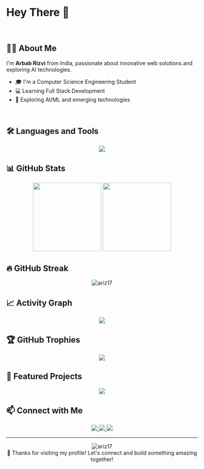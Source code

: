 # Hey There 👋
<br>

## 🧑‍💻 About Me

I'm **Arbab Rizvi** from India, passionate about innovative web solutions and exploring AI technologies.

- 🎓 I'm a Computer Science Engineering Student
- 💻 Learning Full Stack Development
- 🤖 Exploring AI/ML and emerging technologies
  
<br>

## 🛠️ Languages and Tools

<div align="center">
  <img src="https://skillicons.dev/icons?i=html,css,js,python,react,nodejs,github&theme=dark" />
</div>

## 📊 GitHub Stats

<div align="center">
  <img height="180em" src="https://github-readme-stats.vercel.app/api?username=ariz17&show_icons=true&theme=tokyonight&include_all_commits=true&count_private=true"/>
  <img height="180em" src="https://github-readme-stats.vercel.app/api/top-langs/?username=ariz17&layout=compact&langs_count=8&theme=tokyonight"/>
</div>

## 🔥 GitHub Streak

<div align="center">
  <img src="https://github-readme-streak-stats.herokuapp.com/?user=ariz17&theme=tokyonight" alt="ariz17" />
</div>

## 📈 Activity Graph

<div align="center">
  <img src="https://github-readme-activity-graph.vercel.app/graph?username=ariz17&theme=tokyo-night&bg_color=1a1b27&color=70a5fd&line=bf91f3&point=38bdae&area=true&hide_border=true" />
</div>

## 🏆 GitHub Trophies

<div align="center">
  <img src="https://github-profile-trophy.vercel.app/?username=ariz17&theme=tokyonight&no-frame=false&no-bg=false&margin-w=4" />
</div>

## 🌟 Featured Projects

<div align="center">
  <a href="https://github.com/ariz17/Portfolio">
    <img src="https://github-readme-stats.vercel.app/api/pin/?username=ariz17&repo=Portfolio&theme=tokyonight" />
  </a>
</div>

## 📫 Connect with Me

<div align="center">
  <a href="www.linkedin.com/in/mohd-arbab-rizvi-3217b9366">
    <img src="https://img.shields.io/badge/LinkedIn-0077B5?style=for-the-badge&logo=linkedin&logoColor=white" />
  </a>
  <a href="https://github.com/ariz-17">
    <img src="https://img.shields.io/badge/GitHub-100000?style=for-the-badge&logo=github&logoColor=white" />
  </a>
  <a href="mailto:arbabrizviwork@gmail.com">
    <img src="https://img.shields.io/badge/Gmail-D14836?style=for-the-badge&logo=gmail&logoColor=white" />
  </a>
</div>

---

<div align="center">
  <img src="https://komarev.com/ghpvc/?username=ariz17&label=Profile%20views&color=0e75b6&style=flat" alt="ariz17" />
</div>

<div align="center">
  💙 Thanks for visiting my profile! Let's connect and build something amazing together!
</div>
